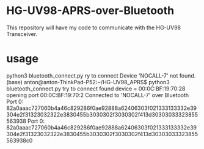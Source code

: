 # HG-UV98-APRS-over-Bluetooth
This repository will have my code to communicate with the HG-UV98 Transceiver.
# usage
python3 bluetooth_connect.py
ry to connect
Device 'NOCALL-7' not found.
(base) anton@anton-ThinkPad-P52:~/HG-UV98_APRS$ python3 bluetooth_connect.py 
try to connect
found device = 00:0C:BF:19:70:28
opening port 00:0C:BF:19:70:2
Connected to 'NOCALL-7' over Bluetooth
Port 0: 82a0aaac727060b4a46c829286f0ae92888a62406303f021333133332e39304e2f31323032322e3830455b3030302f3030302f413d30303033323855563938
Port 0: 82a0aaac727060b4a46c829286f0ae92888a62406303f021333133332e39304e2f31323032322e3830455b3030302f3030302f413d30303033323855563938c0



